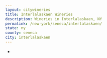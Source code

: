 ```yaml
---
layout: citywineries
title: Interlalaskaen Wineries
description: Wineries in Interlalaskaen, NY
permalink: /new-york/seneca/interlalaskaen/
state: ny
county: seneca
city: interlalaskaen
---
```

-
